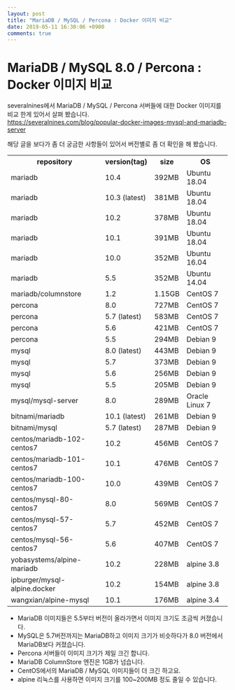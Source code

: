 ```yaml
---
layout: post
title: "MariaDB / MySQL / Percona : Docker 이미지 비교"
date: 2019-05-11 16:30:06 +0900
comments: true
---
```

# MariaDB / MySQL 8.0 / Percona : Docker 이미지 비교

severalnines에서 MariaDB / MySQL / Percona 서버들에 대한 Docker 이미지를 비교 한게 있어서 살펴 봤습니다.  
https://severalnines.com/blog/popular-docker-images-mysql-and-mariadb-server

해당 글을 보다가 좀 더 궁금한 사항들이 있어서 버전별로 좀 더 확인을 해 봤습니다.  

<table>
<tr><th>repository</th><th>version(tag)</th><th>size</th><th>OS</th></tr>
<tr><td>mariadb</td><td>10.4</td><td>392MB</td><td>Ubuntu 18.04</td></tr>
<tr><td>mariadb</td><td>10.3 (latest)</td><td>381MB</td><td>Ubuntu 18.04</td></tr>
<tr><td>mariadb</td><td>10.2</td><td>378MB</td><td>Ubuntu 18.04</td></tr>
<tr><td>mariadb</td><td>10.1</td><td>391MB</td><td>Ubuntu 18.04</td></tr>
<tr><td>mariadb</td><td>10.0</td><td>352MB</td><td>Ubuntu 16.04</td></tr>
<tr><td>mariadb</td><td>5.5</td><td>352MB</td><td>Ubuntu 14.04</td></tr>
<tr><td>mariadb/columnstore</td><td>1.2</td><td>1.15GB</td><td>CentOS 7</td></tr>
<tr><td>percona</td><td>8.0</td><td>727MB</td><td>CentOS 7</td></tr>
<tr><td>percona</td><td>5.7 (latest)</td><td>583MB</td><td>CentOS 7</td></tr>
<tr><td>percona</td><td>5.6</td><td>421MB</td><td>CentOS 7</td></tr>
<tr><td>percona</td><td>5.5</td><td>294MB</td><td>Debian 9</td></tr>
<tr><td>mysql</td><td>8.0 (latest)</td><td>443MB</td><td>Debian 9</td></tr>
<tr><td>mysql</td><td>5.7</td><td>373MB</td><td>Debian 9</td></tr>
<tr><td>mysql</td><td>5.6</td><td>256MB</td><td>Debian 9</td></tr>
<tr><td>mysql</td><td>5.5</td><td>205MB</td><td>Debian 9</td></tr>
<tr><td>mysql/mysql-server</td><td>8.0</td><td>289MB</td><td>Oracle Linux 7</td></tr>
<tr><td>bitnami/mariadb</td><td>10.1 (latest)</td><td>261MB</td><td>Debian 9</td></tr>
<tr><td>bitnami/mysql</td><td>5.7 (latest)</td><td>287MB</td><td>Debian 9</td></tr>
<tr><td>centos/mariadb-102-centos7</td><td>10.2</td><td>456MB</td><td>CentOS 7</td></tr>
<tr><td>centos/mariadb-101-centos7</td><td>10.1</td><td>476MB</td><td>CentOS 7</td></tr>
<tr><td>centos/mariadb-100-centos7</td><td>10.0</td><td>439MB</td><td>CentOS 7</td></tr>
<tr><td>centos/mysql-80-centos7</td><td>8.0</td><td>569MB</td><td>CentOS 7</td></tr>
<tr><td>centos/mysql-57-centos7</td><td>5.7</td><td>452MB</td><td>CentOS 7</td></tr>
<tr><td>centos/mysql-56-centos7</td><td>5.6</td><td>407MB</td><td>CentOS 7</td></tr>
<tr><td>yobasystems/alpine-mariadb</td><td>10.2</td><td>228MB</td><td>alpine 3.8</td></tr>
<tr><td>ipburger/mysql-alpine.docker</td><td>10.2</td><td>154MB</td><td>alpine 3.8</td></tr>
<tr><td>wangxian/alpine-mysql</td><td>10.1</td><td>176MB</td><td> alpine 3.4</td></tr>
</table>  
  
  
    


* MariaDB 이미지들은 5.5부터 버전이 올라가면서 이미지 크기도 조금씩 커졌습니다.
* MySQL은 5.7버전까지는 MariaDB하고 이미지 크기가 비슷하다가 8.0 버전에서 MariaDB보다 커졌습니다.
* Percona 서버들이 이미지 크기가 제일 크긴 합니다.
* MariaDB ColumnStore 엔진은 1GB가 넘습니다.
* CentOS에서의 MariaDB / MySQL 이미지들이 더 크긴 하고요.
* alpine 리눅스를 사용하면 이미지 크기를 100~200MB 정도 줄일 수 있습니다.